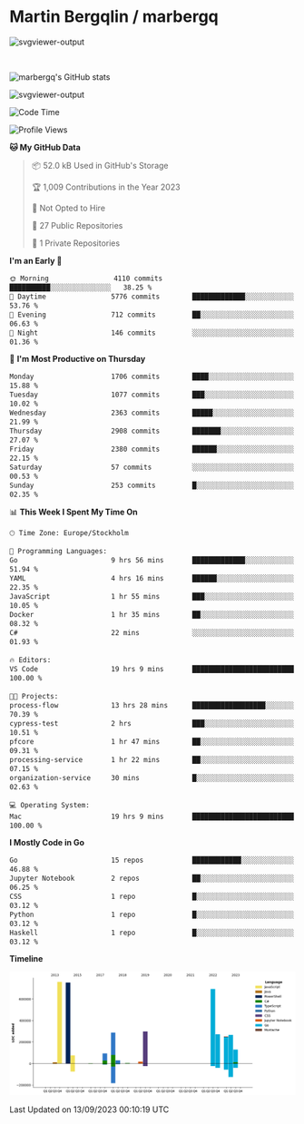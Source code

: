 # Martin Bergqlin / marbergq

![svgviewer-output](https://user-images.githubusercontent.com/2405410/206014777-22d41ecb-c24f-421d-b7d9-bba2cb5bb0de.svg)

<br>

<!--- [![Martin's Week](https://github-readme-stats.vercel.app/api/wakatime?username=marbergq&theme=dark)](https://github.com/anuraghazra/github-readme-stats) -->

![marbergq's GitHub stats](https://github-readme-stats.vercel.app/api?username=marbergq&count_private=true&show_icons=true)

![svgviewer-output](https://wakatime.com/badge/user/3f0a2069-6683-4e19-9a4a-7d21ea815067.svg)

<!--START_SECTION:waka-->
![Code Time](http://img.shields.io/badge/Code%20Time-3%2C305%20hrs%2019%20mins-blue)

![Profile Views](http://img.shields.io/badge/Profile%20Views-33-blue)

**🐱 My GitHub Data** 

> 📦 52.0 kB Used in GitHub's Storage 
 > 
> 🏆 1,009 Contributions in the Year 2023
 > 
> 🚫 Not Opted to Hire
 > 
> 📜 27 Public Repositories 
 > 
> 🔑 1 Private Repositories 
 > 
**I'm an Early 🐤** 

```text
🌞 Morning                4110 commits        ██████████░░░░░░░░░░░░░░░   38.25 % 
🌆 Daytime                5776 commits        █████████████░░░░░░░░░░░░   53.76 % 
🌃 Evening                712 commits         ██░░░░░░░░░░░░░░░░░░░░░░░   06.63 % 
🌙 Night                  146 commits         ░░░░░░░░░░░░░░░░░░░░░░░░░   01.36 % 
```
📅 **I'm Most Productive on Thursday** 

```text
Monday                   1706 commits        ████░░░░░░░░░░░░░░░░░░░░░   15.88 % 
Tuesday                  1077 commits        ███░░░░░░░░░░░░░░░░░░░░░░   10.02 % 
Wednesday                2363 commits        █████░░░░░░░░░░░░░░░░░░░░   21.99 % 
Thursday                 2908 commits        ███████░░░░░░░░░░░░░░░░░░   27.07 % 
Friday                   2380 commits        ██████░░░░░░░░░░░░░░░░░░░   22.15 % 
Saturday                 57 commits          ░░░░░░░░░░░░░░░░░░░░░░░░░   00.53 % 
Sunday                   253 commits         █░░░░░░░░░░░░░░░░░░░░░░░░   02.35 % 
```


📊 **This Week I Spent My Time On** 

```text
🕑︎ Time Zone: Europe/Stockholm

💬 Programming Languages: 
Go                       9 hrs 56 mins       █████████████░░░░░░░░░░░░   51.94 % 
YAML                     4 hrs 16 mins       ██████░░░░░░░░░░░░░░░░░░░   22.35 % 
JavaScript               1 hr 55 mins        ███░░░░░░░░░░░░░░░░░░░░░░   10.05 % 
Docker                   1 hr 35 mins        ██░░░░░░░░░░░░░░░░░░░░░░░   08.32 % 
C#                       22 mins             ░░░░░░░░░░░░░░░░░░░░░░░░░   01.93 % 

🔥 Editors: 
VS Code                  19 hrs 9 mins       █████████████████████████   100.00 % 

🐱‍💻 Projects: 
process-flow             13 hrs 28 mins      ██████████████████░░░░░░░   70.39 % 
cypress-test             2 hrs               ███░░░░░░░░░░░░░░░░░░░░░░   10.51 % 
pfcore                   1 hr 47 mins        ██░░░░░░░░░░░░░░░░░░░░░░░   09.31 % 
processing-service       1 hr 22 mins        ██░░░░░░░░░░░░░░░░░░░░░░░   07.15 % 
organization-service     30 mins             █░░░░░░░░░░░░░░░░░░░░░░░░   02.63 % 

💻 Operating System: 
Mac                      19 hrs 9 mins       █████████████████████████   100.00 % 
```

**I Mostly Code in Go** 

```text
Go                       15 repos            ████████████░░░░░░░░░░░░░   46.88 % 
Jupyter Notebook         2 repos             ██░░░░░░░░░░░░░░░░░░░░░░░   06.25 % 
CSS                      1 repo              █░░░░░░░░░░░░░░░░░░░░░░░░   03.12 % 
Python                   1 repo              █░░░░░░░░░░░░░░░░░░░░░░░░   03.12 % 
Haskell                  1 repo              █░░░░░░░░░░░░░░░░░░░░░░░░   03.12 % 
```



**Timeline**

![Lines of Code chart](https://raw.githubusercontent.com/marbergq/marbergq/main/assets/bar_graph.png)


 Last Updated on 13/09/2023 00:10:19 UTC
<!--END_SECTION:waka-->
